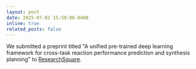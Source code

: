 ```yaml
---
layout: post
date: 2025-07-02 15:59:00-0400
inline: true
related_posts: false
---
```

We submitted a preprint titled "A unified pre-trained deep learning framework for cross-task reaction performance prediction and synthesis planning" to [ResearchSquare](https://www.researchsquare.com/article/rs-5994908/v1).
